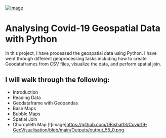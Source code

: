 [![image](https://colab.research.google.com/assets/colab-badge.svg)](https://colab.research.google.com/github/DBishal13/Covid19-GeoVisualisation/blob/main/Code/Covid19.ipynb)
# Analysing Covid-19 Geospatial Data with Python
In this project, I have processed the geospatial data using Python. I have went through different geoprocessing tasks including how to create Geodataframes from CSV files, visualize the data, and perform spatial join.
## I will walk through the following:
* Introduction
* Reading Data
* Geodataframe with Geopandas
* Base Maps
* Bubble Maps
* Spatial Join
* Choropleth Map
[![image]https://github.com/DBishal13/Covid19-GeoVisualisation/blob/main/Outputs/output_55_0.png
